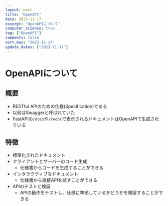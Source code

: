 ```yaml
---
layout: post
title: "OpenAPI"
date: 2023-11-17
excerpt: "OpenAPIについて"
computer_science: true
tag: ["OpenAPI"]
comments: false
sort_key: "2023-11-17"
update_dates: ["2023-11-17"]
---
```


# OpenAPIについて

## 概要
 - RESTful APIのための仕様(Specification)である
 - 以前はSwaggerと呼ばれていた
 - FastAPIの`/docs`や`/redoc`で表示されるドキュメントはOpenAPIで生成されている

## 特徴
 - 標準化されたドキュメント
 - クライアントとサーバーのコード生成
   - 仕様書からコードを生成することができる
 - インタラクティブなドキュメント
   - 仕様書から直接APIを試すことができる
 - APIのテストと検証
   - APIの動作をテストし、仕様に準拠しているかどうかを検証することができる

